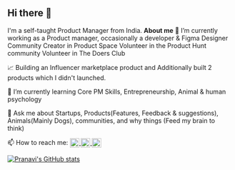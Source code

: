 ## Hi there 👋
I'm a self-taught Product Manager from India.
**About me**
🔭 I’m currently working as a Product manager, occasionally a developer & Figma Designer
    Community Creator in Product Space
    Volunteer in the Product Hunt community
    Volunteer in The Doers Club
    
📈 Building an Influencer marketplace product and Additionally built 2 products which I didn't launched.

🌱 I’m currently learning Core PM Skills, Entrepreneurship, Animal & human psychology

💬 Ask me about Startups, Products(Features, Feedback & suggestions), Animals(Mainly Dogs), communities, and why things (Feed my brain to think) 

📫 How to reach me:
<a href="[https://twitter.com/anuraghazru](https://x.com/Pranavi9228)">
  <img align="center" alt="Pranavi | Twitter" width="21px" src="https://raw.githubusercontent.com/anuraghazra/anuraghazra/master/assets/twitter.svg" />
</a>
<a href="https://www.producthunt.com/@pranavi_p">
  <img align="center" alt="Pranavi | Product Hunt" width="21px" src="https://www.google.com/url?sa=i&url=https%3A%2F%2Fwww.producthunt.com%2F&psig=AOvVaw317niKO7Qrsk8q9sKeW3wK&ust=1721299627205000&source=images&cd=vfe&opi=89978449&ved=0CBEQjRxqFwoTCKDnz_jyrYcDFQAAAAAdAAAAABAE" />
</a>
<a href="https://www.linkedin.com/in/pranavi-p/">
  <img align="center" alt="Pranavi | LinkedIn" width="21px" src="https://www.linkedin.com/feed/?nis=true&lipi=urn%3Ali%3Apage%3Ad_flagship3_notifications%3BTl3ACDdrSPymo%2Fg%2F3xAJMg%3D%3D" />
</a>

[![Pranavi's GitHub stats](https://github-readme-stats.vercel.app/api?username=pranavi179&show_icons=true&theme=radical)](https://github.com/pranavi179/github-readme-stats)
<!--
**pranavi179/pranavi179** is a ✨ _special_ ✨ repository because its `README.md` (this file) appears on your GitHub profile.

Here are some ideas to get you started:

- 🔭 I’m currently working on ...
- 👯 I’m looking to collaborate on ...
- 🤔 I’m looking for help with ...
- 💬 Ask me about ...
- 📫 How to reach me: ...
- 😄 Pronouns: ...
- ⚡ Fun fact: ...
-->
